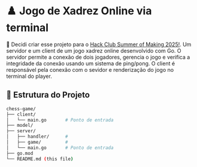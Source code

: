 # ♟️ Jogo de Xadrez Online via terminal 

 🧠 Decidi criar esse projeto para o [Hack Club Summer of Making 2025!](https://summer.hackclub.com/). Um servidor e um client de um jogo xadrez online desenvolvido com Go. O servidor permite a conexão de dois jogadores, gerencia o jogo e verifica a integridade da conexão usando um sistema de ping/pong. O client é responsável pela conexão com o sevidor e renderização do jogo no terminal do player. 


## 📁 Estrutura do Projeto

```bash
chess-game/
├── client/
│   └── main.go       # Ponto de entrada
├── model/
├── server/
│   ├── handler/      #
│   ├── game/         # 
│   └── main.go       # Ponto de entrada
├── go.mod
└── README.md (this file)

